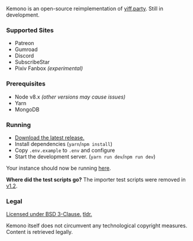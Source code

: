 Kemono is an open-source reimplementation of [yiff.party](https://yiff.party/). Still in development.

### Supported Sites
- Patreon
- Gumroad
- Discord
- SubscribeStar
- Pixiv Fanbox *(experimental)*

### Prerequisites
- Node v8.x *(other versions may cause issues)*
- Yarn
- MongoDB

### Running
- [Download the latest release.](https://github.com/OpenYiff/Kemono/releases/latest)
- Install dependencies (`yarn`/`npm install`)
- Copy `.env.example` to `.env` and configure
- Start the development server. (`yarn run dev`/`npm run dev`) 

Your instance should now be running [here](http://localhost:8000).

**Where did the test scripts go?** The importer test scripts were removed in [v1.2](https://github.com/OpenYiff/Kemono/releases/tag/v1.2).

### Legal
[Licensed under BSD 3-Clause.](/LICENSE) [tldr.](https://www.tldrlegal.com/l/bsd3)

Kemono itself does not circumvent any technological copyright measures. Content is retrieved legally.
